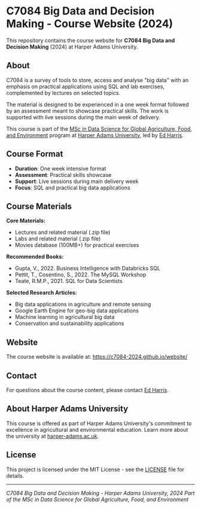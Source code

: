 # C7084 Big Data and Decision Making - Course Website (2024)

This repository contains the course website for **C7084 Big Data and Decision Making** (2024) at Harper Adams University.

## About

C7084 is a survey of tools to store, access and analyse "big data" with an emphasis on practical applications using SQL and lab exercises, complemented by lectures on selected topics.

The material is designed to be experienced in a one week format followed by an assessment meant to showcase practical skills. The work is supported with live sessions during the main week of delivery.

This course is part of the [MSc in Data Science for Global Agriculture, Food, and Environment](https://www.harper-adams.ac.uk/courses/postgraduate/201194/data-science-for-global-agriculture-food-and-environment) program at [Harper Adams University](https://www.harper-adams.ac.uk/), led by [Ed Harris](https://www.harper-adams.ac.uk/general/staff/profile/201620/Edwin-Harris/).

## Course Format

- **Duration**: One week intensive format
- **Assessment**: Practical skills showcase
- **Support**: Live sessions during main delivery week
- **Focus**: SQL and practical big data applications

## Course Materials

**Core Materials:**
- Lectures and related material (.zip file)
- Labs and related material (.zip file)
- Movies database (100MB+) for practical exercises

**Recommended Books:**
- Gupta, V., 2022. Business Intelligence with Databricks SQL
- Pettit, T., Cosentino, S., 2022. The MySQL Workshop
- Teate, R.M.P., 2021. SQL for Data Scientists

**Selected Research Articles:**
- Big data applications in agriculture and remote sensing
- Google Earth Engine for geo-big data applications
- Machine learning in agricultural big data
- Conservation and sustainability applications

## Website

The course website is available at: https://c7084-2024.github.io/website/

## Contact

For questions about the course content, please contact [Ed Harris](https://www.harper-adams.ac.uk/general/staff/profile/201620/Edwin-Harris/).

## About Harper Adams University

This course is offered as part of Harper Adams University's commitment to excellence in agricultural and environmental education. Learn more about the university at [harper-adams.ac.uk](https://www.harper-adams.ac.uk/).

## License

This project is licensed under the MIT License - see the [LICENSE](LICENSE) file for details.

---

*C7084 Big Data and Decision Making - Harper Adams University, 2024*
*Part of the MSc in Data Science for Global Agriculture, Food, and Environment*
